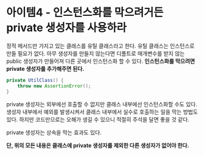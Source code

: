 # 아이템4 - 인스턴스화를 막으려거든 private 생성자를 사용하라

정적 메서드만 가지고 있는 클래스를 유틸 클래스라고 한다. 유틸 클래스는 인스턴스로 만들 필요가 없다. 아무 생성자를 만들지 않는다면 디폴트로 매개변수를 받지 않는 public 생성자가 만들어져 다른 곳에서 인스턴스화 할 수 있다. **인스턴스화를 막으려면 private 생성자를 추가해주면 된다.**

```java
private UtilClass() {
    throw new AssertionError();
}
```

private 생성자는 외부에선 호출할 수 없지만 클래스 내부에선 인스턴스화할 수도 있다. 생성자 내부에서 예외를 발생시켜서 클래스 내부에서 실수로 호출하는 일을 막는 방법도 있다.
하지만 코드만으로는 오해가 생길 수 있으니 적절히 주석을 달면 좋을 것 같다.

private 생성자는 상속을 막는 효과도 있다. 

**단, 위의 모든 내용은 클래스에 private 생성자를 제외한 다른 생성자가 없어야 한다.**
